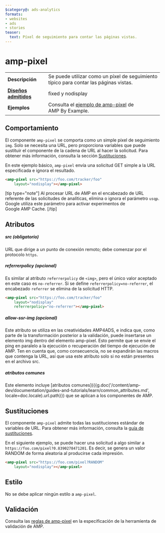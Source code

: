 ```yaml
---
$category@: ads-analytics
formats:
- websites
- ads
- stories
teaser:
  text: Píxel de seguimiento para contar las páginas vistas.
---
```




<!--
       Copyright 2016 The AMP HTML Authors. All Rights Reserved.

       Licensed under the Apache License, Version 2.0 (the "License");
     you may not use this file except in compliance with the License.
     You may obtain a copy of the License at

     http://www.apache.org/licenses/LICENSE-2.0

     Unless required by applicable law or agreed to in writing, software
     distributed under the License is distributed on an "AS-IS" BASIS,
     WITHOUT WARRANTIES OR CONDITIONS OF ANY KIND, either express or implied.
     See the License for the specific language governing permissions and
     limitations under the License.
-->
# amp-pixel


<table>
  <tr>
    <td class="col-fourty"><strong>Descripción</strong></td>
    <td>Se puede utilizar como un píxel de seguimiento típico para contar las páginas vistas.</td>
  </tr>
  <tr>
    <td class="col-fourty"><strong><a href="{{g.doc('/content/amp-dev/documentation/guides-and-tutorials/develop/style_and_layout/control_layout.md', locale=doc.locale).url.path}}">Diseños admitidos</a></strong></td>
    <td>fixed y nodisplay</td>
  </tr>
  <tr>
    <td class="col-fourty"><strong>Ejemplos</strong></td>
    <td>Consulta el <a href="https://ampbyexample.com/components/amp-pixel/">ejemplo de amp-pixel</a> de AMP By Example.</td>
  </tr>
</table>

## Comportamiento

El componente `amp-pixel` se comporta como un simple píxel de seguimiento `img`. Solo se necesita una URL, pero proporciona variables que puede sustituir el componente de la cadena de URL al hacer la solicitud. Para obtener más información, consulta la sección [Sustituciones](#substitutions).

En este ejemplo básico, `amp-pixel` envía una solicitud GET simple a la URL especificada e ignora el resultado.

```html
<amp-pixel src="https://foo.com/tracker/foo"
    layout="nodisplay"></amp-pixel>
```

[tip type="note"]
Al procesar URL de AMP en el encabezado de URL referente de las solicitudes de analíticas, elimina o ignora el parámetro `usqp`. Google utiliza este parámetro para activar experimentos de Google AMP Cache.
[/tip]

## Atributos

##### src (obligatorio)

URL que dirige a un punto de conexión remoto; debe comenzar por el protocolo `https`.

##### referrerpolicy (opcional)

Es similar al atributo `referrerpolicy` de `<img>`, pero el único valor aceptado en este caso es `no-referrer`. Si se define `referrerpolicy=no-referrer`, el encabezado `referrer` se elimina de la solicitud HTTP.

```html
<amp-pixel src="https://foo.com/tracker/foo"
    layout="nodisplay"
    referrerpolicy="no-referrer"></amp-pixel>
```

##### allow-ssr-img (opcional)

Este atributo se utiliza en las creatividades AMP4ADS, e indica que, como parte de la transformación posterior a la validación, puede insertarse un elemento img dentro del elemento amp-pixel. Esto permite que se envíe el ping en paralelo a la ejecución o recuperación del tiempo de ejecución de AMP.
Ten en cuenta que, como consecuencia, no se expandirán las macros que contenga la URL, así que usa este atributo solo si no están presentes en el archivo src.

##### atributos comunes

Este elemento incluye [atributos comunes]({{g.doc('/content/amp-dev/documentation/guides-and-tutorials/learn/common_attributes.md', locale=doc.locale).url.path}}) que se aplican a los componentes de AMP.

## Sustituciones

El componente `amp-pixel` admite todas las sustituciones estándar de variables de URL.
Para obtener más información, consulta la [guía de sustituciones](https://github.com/ampproject/amphtml/blob/master/extensions/spec/amp-var-substitutions.md).

En el siguiente ejemplo, se puede hacer una solicitud a algo similar a `https://foo.com/pixel?0.8390278471201`. Es decir, se genera un valor RANDOM de forma aleatoria al producirse cada impresión.

```html
<amp-pixel src="https://foo.com/pixel?RANDOM"
    layout="nodisplay"></amp-pixel>
```

## Estilo

No se debe aplicar ningún estilo a `amp-pixel`.

## Validación

Consulta las [reglas de amp-pixel](https://github.com/ampproject/amphtml/blob/master/validator/validator-main.protoascii) en la especificación de la herramienta de validación de AMP.
